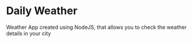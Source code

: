 # Daily Weather
Weather App created using NodeJS, that allows you to check the weather details in your city
